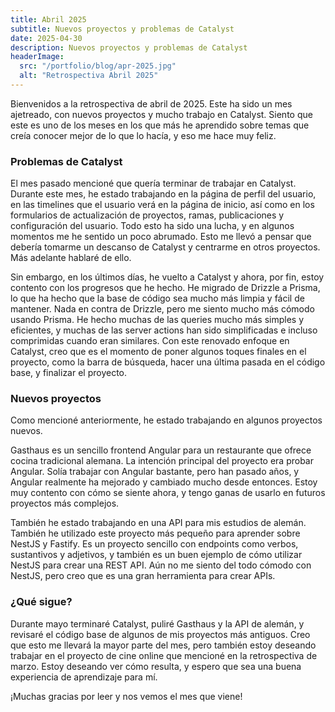 ```yaml
---
title: Abril 2025
subtitle: Nuevos proyectos y problemas de Catalyst
date: 2025-04-30
description: Nuevos proyectos y problemas de Catalyst
headerImage:
  src: "/portfolio/blog/apr-2025.jpg"
  alt: "Retrospectiva Abril 2025"
---
```


Bienvenidos a la retrospectiva de abril de 2025. Este ha sido un mes ajetreado, con nuevos proyectos y mucho trabajo en Catalyst. Siento que este es uno de los meses en los que más he aprendido sobre temas que creía conocer mejor de lo que lo hacía, y eso me hace muy feliz.

### Problemas de Catalyst

El mes pasado mencioné que quería terminar de trabajar en Catalyst. Durante este mes, he estado trabajando en la página de perfil del usuario, en las timelines que el usuario verá en la página de inicio, así como en los formularios de actualización de proyectos, ramas, publicaciones y configuración del usuario. Todo esto ha sido una lucha, y en algunos momentos me he sentido un poco abrumado. Esto me llevó a pensar que debería tomarme un descanso de Catalyst y centrarme en otros proyectos. Más adelante hablaré de ello.

Sin embargo, en los últimos días, he vuelto a Catalyst y ahora, por fin, estoy contento con los progresos que he hecho. He migrado de Drizzle a Prisma, lo que ha hecho que la base de código sea mucho más limpia y fácil de mantener. Nada en contra de Drizzle, pero me siento mucho más cómodo usando Prisma. He hecho muchas de las queries mucho más simples y eficientes, y muchas de las server actions han sido simplificadas e incluso comprimidas cuando eran similares. Con este renovado enfoque en Catalyst, creo que es el momento de poner algunos toques finales en el proyecto, como la barra de búsqueda, hacer una última pasada en el código base, y finalizar el proyecto.

### Nuevos proyectos

Como mencioné anteriormente, he estado trabajando en algunos proyectos nuevos.

Gasthaus es un sencillo frontend Angular para un restaurante que ofrece cocina tradicional alemana. La intención principal del proyecto era probar Angular. Solía trabajar con Angular bastante, pero han pasado años, y Angular realmente ha mejorado y cambiado mucho desde entonces. Estoy muy contento con cómo se siente ahora, y tengo ganas de usarlo en futuros proyectos más complejos.

También he estado trabajando en una API para mis estudios de alemán. También he utilizado este proyecto más pequeño para aprender sobre NestJS y Fastify. Es un proyecto sencillo con endpoints como verbos, sustantivos y adjetivos, y también es un buen ejemplo de cómo utilizar NestJS para crear una REST API. Aún no me siento del todo cómodo con NestJS, pero creo que es una gran herramienta para crear APIs.

### ¿Qué sigue?

Durante mayo terminaré Catalyst, puliré Gasthaus y la API de alemán, y revisaré el código base de algunos de mis proyectos más antiguos. Creo que esto me llevará la mayor parte del mes, pero también estoy deseando trabajar en el proyecto de cine online que mencioné en la retrospectiva de marzo. Estoy deseando ver cómo resulta, y espero que sea una buena experiencia de aprendizaje para mí.

¡Muchas gracias por leer y nos vemos el mes que viene!
